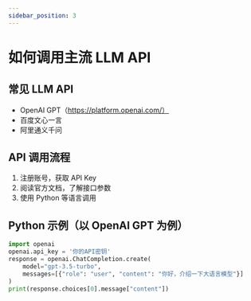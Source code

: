 ```yaml
---
sidebar_position: 3
---
```


# 如何调用主流 LLM API

## 常见 LLM API
- OpenAI GPT（https://platform.openai.com/）
- 百度文心一言
- 阿里通义千问

## API 调用流程
1. 注册账号，获取 API Key
2. 阅读官方文档，了解接口参数
3. 使用 Python 等语言调用

## Python 示例（以 OpenAI GPT 为例）
```python
import openai
openai.api_key = '你的API密钥'
response = openai.ChatCompletion.create(
    model="gpt-3.5-turbo",
    messages=[{"role": "user", "content": "你好，介绍一下大语言模型"}]
)
print(response.choices[0].message["content"])
``` 